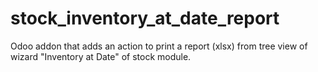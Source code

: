 # stock_inventory_at_date_report
Odoo addon that adds an action to print a report (xlsx) from tree view of wizard "Inventory at Date" of stock module.
